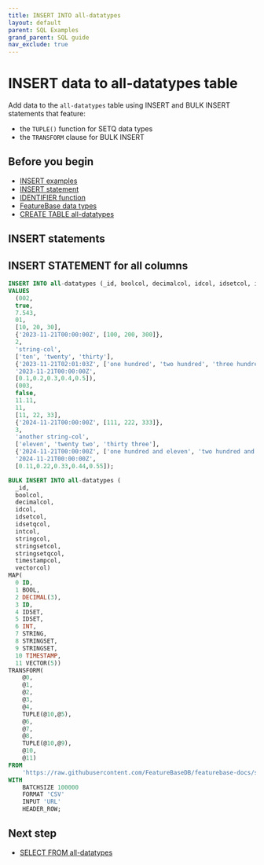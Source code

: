 ```yaml
---
title: INSERT INTO all-datatypes
layout: default
parent: SQL Examples
grand_parent: SQL guide
nav_exclude: true
---
```


# INSERT data to all-datatypes table

Add data to the `all-datatypes` table using INSERT and BULK INSERT statements that feature:
* the `TUPLE()` function for SETQ data types
* the `TRANSFORM` clause for BULK INSERT

## Before you begin
* [INSERT examples](/docs/sql-guide/examples/sql-eg-home/#insert-examples)
* [INSERT statement](/docs/sql-guide/statements/statement-insert)
* [IDENTIFIER function](/docs/sql-guide/functions/function-identifier)
* [FeatureBase data types](/docs/sql-guide/data-types/data-types-home)
* [CREATE TABLE all-datatypes](/docs/sql-guide/examples/sql-eg-table/sql-eg-table-create-all-datatypes)

<!-- commented out because it applies to the BULK INSERT statement that doesn't work
* [TUPLE() function](/docs/sql-guide/functions/function-tuple)
* [CSV data source](/assets/sql-eg/insert-bulk-all-cols.csv){:target="_blank"}
## CSV data source

{: .note}
This data source also available at `https://docs.featurebase.com/assets/sql-eg/sql-eg-all-col.csv`

```csv
id,boolcol,decimalcol,idcol,idsetcol,idsetcolq,intcol,stringcol,stringsetcol,stringscetcolq,timestampcol,vectorcol
004,true,1.23,123,123;234;345,456;567;678;789,1,first row, this;is;the;first;row, also;the;first;row,2023-11-22T04:46:59, 8.90
```
-->

## INSERT statements

<!--NOTE: Numbering in below and the /assets/sql-eg/insert-bulk-all-cols.csv data source need to be kept in sync otherwise SELECT queries that follow will have different results-->

<!-- IDENTIFIER CURRENTLY BROKEN -- see FB-2461

## INSERT STATEMENT using IDENTIFIER function

This INSERT statement:
* uses the IDENTIFIER() function to automatically add an identifier to the `_id` column for this row
* inserts a single character which will be queried in a SELECT...ASCII function query
* adds a single string value into the STRINGSET data type column

```sql
INSERT INTO all-datatypes (_id, stringcol, stringsetcol)
VALUES (IDENTIFIER('all-datatypes'), '*', ['string val for ASCII function']);
```
-->

## INSERT STATEMENT for all columns

```sql
INSERT INTO all-datatypes (_id, boolcol, decimalcol, idcol, idsetcol, idsetqcol, intcol, stringcol, stringsetcol, stringsetqcol, timestampcol, vectorcol)
VALUES
  (002,
  true,
  7.543,
  01,
  [10, 20, 30],
  {'2023-11-21T00:00:00Z', [100, 200, 300]},
  2,
  'string-col',
  ['ten', 'twenty', 'thirty'],
  {'2023-11-21T02:01:03Z', ['one hundred', 'two hundred', 'three hundred']},
  '2023-11-21T00:00:00Z',
  [0.1,0.2,0.3,0.4,0.5]),
  (003,
  false,
  11.11,
  11,
  [11, 22, 33],
  {'2024-11-21T00:00:00Z', [111, 222, 333]},
  3,
  'another string-col',
  ['eleven', 'twenty two', 'thirty three'],
  {'2024-11-21T00:00:00Z', ['one hundred and eleven', 'two hundred and twenty two', 'three hundred and thirty three']},
  '2024-11-21T00:00:00Z',
  [0.11,0.22,0.33,0.44,0.55]);
```


<!-- Commented out because SQL fails with errors because of VECTOR FB-
## BULK INSERT to all-datatypes from CSV

A SETQ column requires:
* one TIMESTAMP as an identifier,
* for an array of one or more values

A BULK INSERT statement requires the following to successfully INSERT values to SETQ data types:
* MAP clause numeric identifier for:
  * SETQ data type uses SET to correspond with the array of values in the data source (e.g., IDSET instead of IDSETQ)
  * TIMESTAMP
* TRANSFORM clause that combines above MAP values: `TUPLE(@<timestamp-map-id>,@<setq-map-identifier>)`

The `WITH` clause includes `WITH HEADER ROW` to ignore the first row in the CSV data source

<!-- need to check vector mapping here because this throws errors!-->
```sql
BULK INSERT INTO all-datatypes (
  _id,
  boolcol,
  decimalcol,
  idcol,
  idsetcol,
  idsetqcol,
  intcol,
  stringcol,
  stringsetcol,
  stringsetqcol,
  timestampcol,
  vectorcol)
MAP(
  0 ID,
  1 BOOL,
  2 DECIMAL(3),
  3 ID,
  4 IDSET,
  5 IDSET,
  6 INT,
  7 STRING,
  8 STRINGSET,
  9 STRINGSET,
  10 TIMESTAMP,
  11 VECTOR(5))
TRANSFORM(
    @0,
    @1,
    @2,
    @3,
    @4,
    TUPLE(@10,@5),
    @6,
    @7,
    @8,
    TUPLE(@10,@9),
    @10,
    @11)
FROM
    'https://raw.githubusercontent.com/FeatureBaseDB/featurebase-docs/sql-example-consolidate/assets/sql-eg/insert-bulk-all-cols-no-vector.csv'
WITH
    BATCHSIZE 100000
    FORMAT 'CSV'
    INPUT 'URL'
    HEADER_ROW;
```

## Next step

* [SELECT FROM all-datatypes](/docs/sql-guide/examples/sql-eg-select/sql-eg-select-from-all-datatypes)
